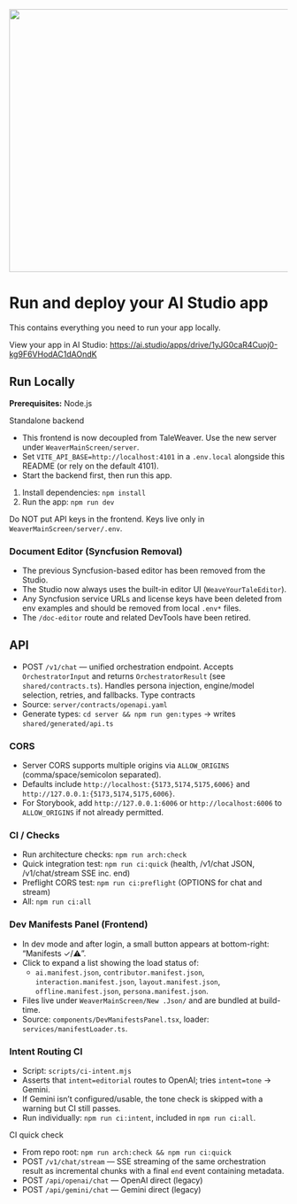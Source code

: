 <div align="center">
<img width="1200" height="475" alt="GHBanner" src="https://github.com/user-attachments/assets/0aa67016-6eaf-458a-adb2-6e31a0763ed6" />
</div>

# Run and deploy your AI Studio app

This contains everything you need to run your app locally.

View your app in AI Studio: https://ai.studio/apps/drive/1yJG0caR4Cuoj0-kg9F6VHodAC1dAOndK

## Run Locally

**Prerequisites:**  Node.js

Standalone backend
- This frontend is now decoupled from TaleWeaver. Use the new server under `WeaverMainScreen/server`.
- Set `VITE_API_BASE=http://localhost:4101` in a `.env.local` alongside this README (or rely on the default 4101).
- Start the backend first, then run this app.


1. Install dependencies: `npm install`
2. Run the app: `npm run dev`

Do NOT put API keys in the frontend. Keys live only in `WeaverMainScreen/server/.env`.

### Document Editor (Syncfusion Removal)

- The previous Syncfusion-based editor has been removed from the Studio.
- The Studio now always uses the built-in editor UI (`WeaveYourTaleEditor`).
- Any Syncfusion service URLs and license keys have been deleted from env examples and should be removed from local `.env*` files.
- The `/doc-editor` route and related DevTools have been retired.

## API

- POST `/v1/chat` — unified orchestration endpoint. Accepts `OrchestratorInput` and returns `OrchestratorResult` (see `shared/contracts.ts`). Handles persona injection, engine/model selection, retries, and fallbacks.
Type contracts
- Source: `server/contracts/openapi.yaml`
- Generate types: `cd server && npm run gen:types` → writes `shared/generated/api.ts`

### CORS

- Server CORS supports multiple origins via `ALLOW_ORIGINS` (comma/space/semicolon separated).
- Defaults include `http://localhost:{5173,5174,5175,6006}` and `http://127.0.0.1:{5173,5174,5175,6006}`.
- For Storybook, add `http://127.0.0.1:6006` or `http://localhost:6006` to `ALLOW_ORIGINS` if not already permitted.

### CI / Checks

- Run architecture checks: `npm run arch:check`
- Quick integration test: `npm run ci:quick` (health, /v1/chat JSON, /v1/chat/stream SSE inc. end)
- Preflight CORS test: `npm run ci:preflight` (OPTIONS for chat and stream)
- All: `npm run ci:all`

### Dev Manifests Panel (Frontend)

- In dev mode and after login, a small button appears at bottom-right: “Manifests ✓/⚠︎”.
- Click to expand a list showing the load status of:
	- `ai.manifest.json`, `contributor.manifest.json`, `interaction.manifest.json`, `layout.manifest.json`, `offline.manifest.json`, `persona.manifest.json`.
- Files live under `WeaverMainScreen/New .Json/` and are bundled at build-time.
- Source: `components/DevManifestsPanel.tsx`, loader: `services/manifestLoader.ts`.

### Intent Routing CI

- Script: `scripts/ci-intent.mjs`
- Asserts that `intent=editorial` routes to OpenAI; tries `intent=tone` → Gemini.
- If Gemini isn’t configured/usable, the tone check is skipped with a warning but CI still passes.
- Run individually: `npm run ci:intent`, included in `npm run ci:all`.

CI quick check
- From repo root: `npm run arch:check && npm run ci:quick`
- POST `/v1/chat/stream` — SSE streaming of the same orchestration result as incremental chunks with a final `end` event containing metadata.
- POST `/api/openai/chat` — OpenAI direct (legacy)
- POST `/api/gemini/chat` — Gemini direct (legacy)
